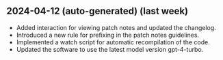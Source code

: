 ## 2024-04-12 (auto-generated) (last week)
    
- Added interaction for viewing patch notes and updated the changelog.
- Introduced a new rule for prefixing in the patch notes guidelines.
- Implemented a watch script for automatic recompilation of the code.
- Updated the software to use the latest model version gpt-4-turbo.
    
    
